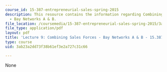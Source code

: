```yaml
---
course_id: 15-387-entrepreneurial-sales-spring-2015
description: This resource contains the information regarding Combining Sales Forces
  - Bay Networks A & B.
file_location: /coursemedia/15-387-entrepreneurial-sales-spring-2015/3ab23a2dd73f38b61ef3e2a727c31c66_MIT15_387S15_Lecture9.pdf
file_type: application/pdf
layout: pdf
title: 'Lecture 9: Combining Sales Forces - Bay Networks A & B - 15.387 Spring 2015'
type: course
uid: 3ab23a2dd73f38b61ef3e2a727c31c66

---
```

None